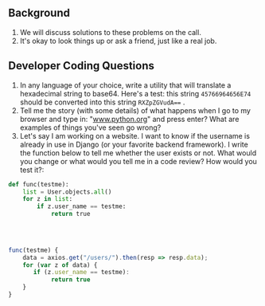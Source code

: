 ## Background

1. We will discuss solutions to these problems on the call.
2. It's okay to look things up or ask a friend, just like a real job.


## Developer Coding Questions

1. In any language of your choice, write a utility that will translate a hexadecimal string to base64. Here's a test: this string `45766964656E74` should be converted into this string `RXZpZGVudA==` .
2. Tell me the story (with some details) of what happens when I go to my browser and type in: "www.python.org" and press enter? What are examples of things you've seen go wrong?
3. Let's say I am working on a website. I want to know if the username is already in use in Django (or your favorite backend framework). I write the function below to tell me whether the user exists or not. What would you change or what would you tell me in a code review? How would you test it?:

```python
def func(testme):
    list = User.objects.all()   
    for z in list:        
        if z.user_name == testme:            
            return true
            
     
```

```javascript

func(testme) {
    data = axios.get("/users/").then(resp => resp.data);
    for (var z of data) {
       if (z.user_name == testme):            
            return true
    }
}
```
